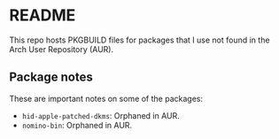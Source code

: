 # README

This repo hosts PKGBUILD files for packages that I use not found in the Arch User Repository (AUR).

## Package notes

These are important notes on some of the packages:

- `hid-apple-patched-dkms`: Orphaned in AUR.
- `nomino-bin`: Orphaned in AUR.
